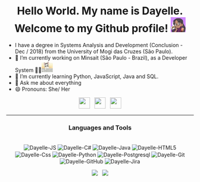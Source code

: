 <h1 align=center> Hello World. My name is Dayelle. <br/> Welcome to my Github profile! <img src="./daysouza.gif" height="40" width="40"/></h1>

* I have a degree in Systems Analysis and Development (Conclusion - Dec / 2018) from the University of Mogi das Cruzes (São Paulo).
* 🔭 I’m currently working on Minsait (São Paulo - Brazil), as a Developer System 🎉🎉<img src="./cat.gif" height="30" width="30"/>
* 🌱 I’m currently learning Python, JavaScript, Java and SQL.
* 💬 Ask me about everything
* 😄 Pronouns: She/ Her


<p align="center">
  <a href="https://www.instagram.com/daaysweet_/"><img src="https://www.vectorlogo.zone/logos/instagram/instagram-icon.svg" height="30" width="30"></a>
  &nbsp;
  <a href="https://www.linkedin.com/in/dayellesouza/"><img src="https://www.vectorlogo.zone/logos/linkedin/linkedin-icon.svg" height="30" width="30"></a>
  &nbsp;
  <a href="https://github.com/dayellesouza/dayellesouza/"><img src="https://www.vectorlogo.zone/logos/github/github-tile.svg" height="30" width="30"></a>
</p>

-------------

<div align="center">
  <h3><b>Languages and Tools</b></h3>
  
  <p align="center">
    <div style="display: inline-block" align="center"><br>
      <img align="center" alt="Dayelle-JS" height="30" src="https://img.shields.io/badge/JavaScript-323330?style=for-the-badge&logo=javascript&logoColor=F7DF1E">
      <img align="center" alt="Dayelle-C#" height="30" src="https://img.shields.io/badge/C%23-239120?style=for-the-badge&logo=c-sharp&logoColor=white">
      <img align="center" alt="Dayelle-Java" height="30" src="https://img.shields.io/badge/Java-ED8B00?style=for-the-badge&logo=java&logoColor=white">
      <img align="center" alt="Dayelle-HTML5" height="30" src="https://img.shields.io/badge/HTML5-E34F26?style=for-the-badge&logo=html5&logoColor=white">
      <img align="center" alt="Dayelle-Css" height="30" src="https://img.shields.io/badge/CSS3-1572B6?style=for-the-badge&logo=css3&logoColor=white">
      <img align="center" alt="Dayelle-Python" height="30" src="https://img.shields.io/badge/Python-3776AB?style=for-the-badge&logo=python&logoColor=white">
      <img align="center" alt="Dayelle-Postgresql" height="30" src="https://img.shields.io/badge/PostgreSQL-316192?style=for-the-badge&logo=postgresql&logoColor=white">
      <img align="center" alt="Dayelle-Git" height="30" src="https://img.shields.io/badge/Git-F05032?style=for-the-badge&logo=git&logoColor=white">
      <img align="center" alt="Dayelle-GitHub" height="30" src="https://img.shields.io/badge/GitHub-100000?style=for-the-badge&logo=github&logoColor=white">
      <img align="center" alt="Dayelle-Jira" height="30" src="https://img.shields.io/badge/jira-%230A0FFF.svg?style=for-the-badge&logo=jira&logoColor=white">
    </div>
  </p>
  
  <p align="center">
    <a href="https://github.com/dayellesouza"><img height="180em" src="https://github-readme-stats.vercel.app/api?username=dayellesouza&show_icons=true&theme=dracula&include_all_commits=true&count_private=true"/></a>
    &nbsp;
    <a href="https://github.com/dayellesouza"><img height="180em" src="https://github-readme-stats.vercel.app/api/top-langs/?username=dayellesouza&langs_count=10&layout=compact&theme=dracula"/></a>
  </p>
</div>

<!-- 
</br>
<h2 align="center">:trophy: Github Profile Trophy</h2>
<p align="center"><a href="https://github.com/ryo-ma/github-profile-trophy"><img src="https://github-profile-trophy.vercel.app/?username=dayellesouza&theme=dracula&no-frame=true" alt="dayellesouza" /></a> </p>
-->



<!--
**dayellesouza/dayellesouza** is a ✨ _special_ ✨ repository because its `README.md` (this file) appears on your GitHub profile.

Here are some ideas to get you started:

- 🔭 I’m currently working on ...
- 🌱 I’m currently learning ...
- 👯 I’m looking to collaborate on ...
- 🤔 I’m looking for help with ...
- 💬 Ask me about ...
- 📫 How to reach me: ...
- 😄 Pronouns: ...
- ⚡ Fun fact: ...
-->
